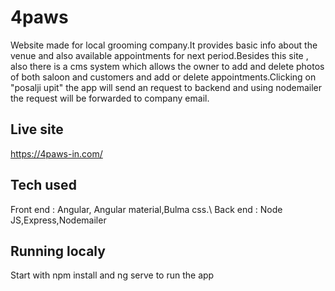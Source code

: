 # 4paws

Website made for local grooming company.It provides basic info about the venue and also available appointments for next period.Besides this site , also there is a cms system
which allows the owner to add and delete photos of both saloon and customers and add or delete appointments.Clicking on "posalji upit" the app will send an request to backend and using nodemailer the request will be forwarded to company email.

## Live site

https://4paws-in.com/

## Tech used

Front end : Angular, Angular material,Bulma css.\\
Back end : Node JS,Express,Nodemailer

## Running localy

Start with npm install and ng serve to run the app

